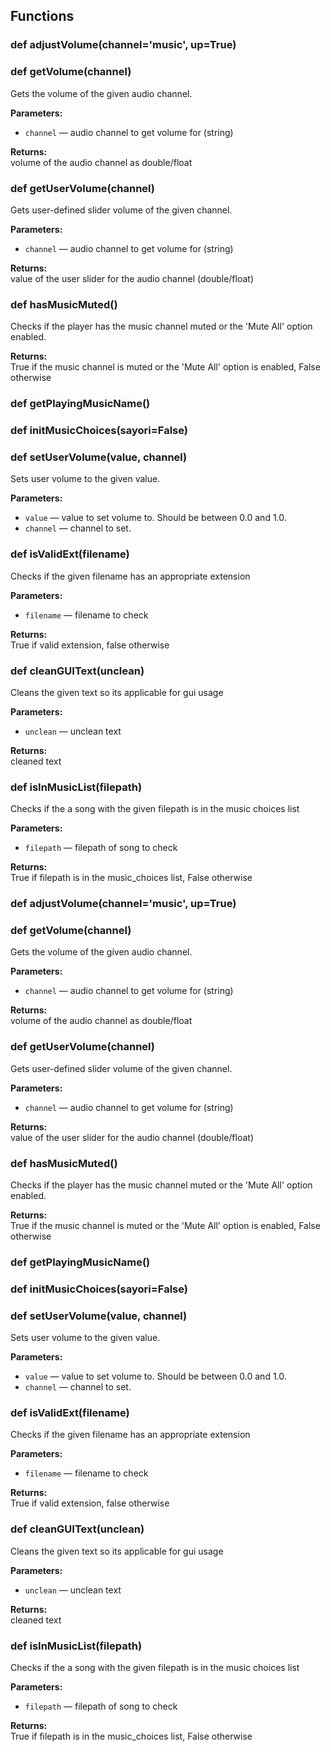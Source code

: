 ## Functions

### def adjustVolume(channel='music', up=True)

### def getVolume(channel)

Gets the volume of the given audio channel.

**Parameters:**
- `channel` &mdash; audio channel to get volume for (string)


**Returns:**<br>
volume of the audio channel as double/float

### def getUserVolume(channel)

Gets user-defined slider volume of the given channel.

**Parameters:**
- `channel` &mdash; audio channel to get volume for (string)


**Returns:**<br>
value of the user slider for the audio channel (double/float)

### def hasMusicMuted()

Checks if the player has the music channel muted or the 'Mute All' option enabled.

**Returns:**<br>
True if the music channel is muted or the 'Mute All' option is enabled, False otherwise

### def getPlayingMusicName()

### def initMusicChoices(sayori=False)

### def setUserVolume(value, channel)

Sets user volume to the given value.

**Parameters:**
- `value` &mdash; value to set volume to. Should be between 0.0 and 1.0.
- `channel` &mdash; channel to set.


### def isValidExt(filename)

Checks if the given filename has an appropriate extension

**Parameters:**
- `filename` &mdash; filename to check


**Returns:**<br>
True if valid extension, false otherwise

### def cleanGUIText(unclean)

Cleans the given text so its applicable for gui usage

**Parameters:**
- `unclean` &mdash; unclean text


**Returns:**<br>
cleaned text

### def isInMusicList(filepath)

Checks if the a song with the given filepath is in the music choices list

**Parameters:**
- `filepath` &mdash; filepath of song to check


**Returns:**<br>
True if filepath is in the music_choices list, False otherwise

### def adjustVolume(channel='music', up=True)

### def getVolume(channel)

Gets the volume of the given audio channel.

**Parameters:**
- `channel` &mdash; audio channel to get volume for (string)


**Returns:**<br>
volume of the audio channel as double/float

### def getUserVolume(channel)

Gets user-defined slider volume of the given channel.

**Parameters:**
- `channel` &mdash; audio channel to get volume for (string)


**Returns:**<br>
value of the user slider for the audio channel (double/float)

### def hasMusicMuted()

Checks if the player has the music channel muted or the 'Mute All' option enabled.

**Returns:**<br>
True if the music channel is muted or the 'Mute All' option is enabled, False otherwise

### def getPlayingMusicName()

### def initMusicChoices(sayori=False)

### def setUserVolume(value, channel)

Sets user volume to the given value.

**Parameters:**
- `value` &mdash; value to set volume to. Should be between 0.0 and 1.0.
- `channel` &mdash; channel to set.


### def isValidExt(filename)

Checks if the given filename has an appropriate extension

**Parameters:**
- `filename` &mdash; filename to check


**Returns:**<br>
True if valid extension, false otherwise

### def cleanGUIText(unclean)

Cleans the given text so its applicable for gui usage

**Parameters:**
- `unclean` &mdash; unclean text


**Returns:**<br>
cleaned text

### def isInMusicList(filepath)

Checks if the a song with the given filepath is in the music choices list

**Parameters:**
- `filepath` &mdash; filepath of song to check


**Returns:**<br>
True if filepath is in the music_choices list, False otherwise

